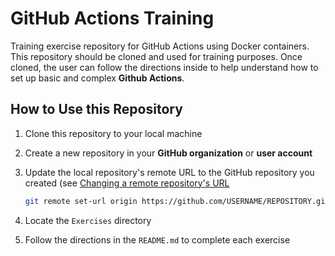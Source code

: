 # GitHub Actions Training

Training exercise repository for GitHub Actions using Docker containers. This
repository should be cloned and used for training purposes. Once cloned, the
user can follow the directions inside to help understand how to set up basic and
complex **Github Actions**.

## How to Use this Repository

1. Clone this repository to your local machine
2. Create a new repository in your **GitHub organization** or **user account**
3. Update the local repository's remote URL to the GitHub repository you created
   (see
   [Changing a remote repository's URL](https://docs.github.com/en/get-started/getting-started-with-git/managing-remote-repositories#changing-a-remote-repositorys-url)

   ```bash
   git remote set-url origin https://github.com/USERNAME/REPOSITORY.git
   ```

4. Locate the `Exercises` directory
5. Follow the directions in the `README.md` to complete each exercise
